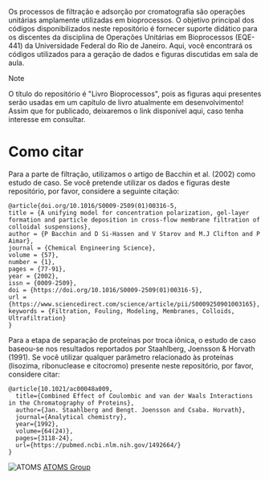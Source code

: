 Os processos de filtração e adsorção por cromatografia são operações unitárias amplamente utilizadas em bioprocessos. O objetivo principal dos códigos disponibilizados neste repositório é fornecer suporte didático para os discentes da disciplina de Operações Unitárias em Bioprocessos (EQE-441) da Universidade Federal do Rio de Janeiro. Aqui, você encontrará os códigos utilizados para a geração de dados e figuras discutidas em sala de aula.

> [!NOTE]
> O título do repositório é "Livro Bioprocessos", pois as figuras aqui presentes serão usadas em um capítulo de livro atualmente em desenvolvimento! Assim que for publicado, deixaremos o link disponível aqui, caso tenha interesse em consultar.

# Como citar
Para a parte de filtração, utilizamos o artigo de Bacchin et al. (2002) como estudo de caso. Se você pretende utilizar os dados e figuras deste repositório, por favor, considere a seguinte citação:

```
@article{doi.org/10.1016/S0009-2509(01)00316-5,
title = {A unifying model for concentration polarization, gel-layer formation and particle deposition in cross-flow membrane filtration of colloidal suspensions},
author = {P Bacchin and D Si-Hassen and V Starov and M.J Clifton and P Aimar},
journal = {Chemical Engineering Science},
volume = {57},
number = {1},
pages = {77-91},
year = {2002},
issn = {0009-2509},
doi = {https://doi.org/10.1016/S0009-2509(01)00316-5},
url = {https://www.sciencedirect.com/science/article/pii/S0009250901003165},
keywords = {Filtration, Fouling, Modeling, Membranes, Colloids, Ultrafiltration}
}
```

Para a etapa de separação de proteínas por troca iônica, o estudo de caso baseou-se nos resultados reportados por Staahlberg, Joensson & Horvath (1991). Se você utilizar qualquer parâmetro relacionado às proteínas (lisozima, ribonuclease e citocromo) presente neste repositório, por favor, considere citar:

```
@article{10.1021/ac00048a009,
  title={Combined Effect of Coulombic and van der Waals Interactions in the Chromatography of Proteins},
  author={Jan. Staahlberg and Bengt. Joensson and Csaba. Horvath},
  journal={Analytical chemistry},
  year={1992},
  volume={64(24)},
  pages={3118-24},
  url={https://pubmed.ncbi.nlm.nih.gov/1492664/}
}
```

![ATOMS](https://static.wixstatic.com/media/52a33c_ad1448942345475193f42b50b6c45804~mv2.png/v1/crop/x_0,y_0,w_289,h_275/fill/w_52,h_49,al_c,q_85,usm_0.66_1.00_0.01,enc_auto/logo%20atoms%20bolinha.png) [ATOMS Group](https://atomsufrj.wixsite.com/home)
